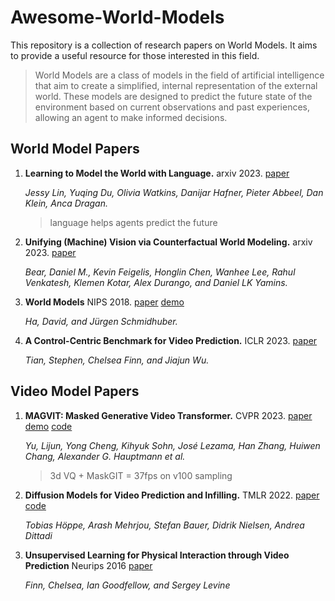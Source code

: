 # Awesome-World-Models
This repository is a collection of research papers on World Models. It aims to provide a useful resource for those interested in this field.

>World Models are a class of models in the field of artificial intelligence that aim to create a simplified, internal representation of the external world. These models are designed to predict the future state of the environment based on current observations and past experiences, allowing an agent to make informed decisions.

## World Model Papers
1. **Learning to Model the World with Language.** arxiv 2023. [paper](https://arxiv.org/pdf/2308.01399.pdf)

    *Jessy Lin, Yuqing Du, Olivia Watkins, Danijar Hafner, Pieter Abbeel, Dan Klein, Anca Dragan.*

   >language helps agents predict the future

2. **Unifying (Machine) Vision via Counterfactual World Modeling.** arxiv 2023. [paper](https://arxiv.org/pdf/2306.01828.pdf)

    *Bear, Daniel M., Kevin Feigelis, Honglin Chen, Wanhee Lee, Rahul Venkatesh, Klemen Kotar, Alex Durango, and Daniel LK Yamins.*

3. **World Models** NIPS 2018. [paper](https://arxiv.org/pdf/1803.10122.pdf) [demo](https://worldmodels.github.io/)

    *Ha, David, and Jürgen Schmidhuber.*

4. **A Control-Centric Benchmark for Video Prediction.** ICLR 2023. [paper](https://arxiv.org/pdf/2304.13723.pdf)

    *Tian, Stephen, Chelsea Finn, and Jiajun Wu.*


## Video Model Papers
1. **MAGVIT: Masked Generative Video Transformer.** CVPR 2023. [paper](https://arxiv.org/pdf/2212.05199.pdf) [demo](https://magvit.cs.cmu.edu/) [code](https://github.com/google-research/magvit)

   *Yu, Lijun, Yong Cheng, Kihyuk Sohn, José Lezama, Han Zhang, Huiwen Chang, Alexander G. Hauptmann et al.*

   >3d VQ + MaskGIT = 37fps on v100 sampling
   

2. **Diffusion Models for Video Prediction and Infilling.** TMLR 2022. [paper](https://arxiv.org/pdf/2206.07696.pdf)   [code](https://github.com/Tobi-r9/RaMViD)

   *Tobias Höppe, Arash Mehrjou, Stefan Bauer, Didrik Nielsen, Andrea Dittadi*

3. **Unsupervised Learning for Physical Interaction through Video Prediction** Neurips 2016 [paper](https://proceedings.neurips.cc/paper_files/paper/2016/file/d9d4f495e875a2e075a1a4a6e1b9770f-Paper.pdf)

   *Finn, Chelsea, Ian Goodfellow, and Sergey Levine*

